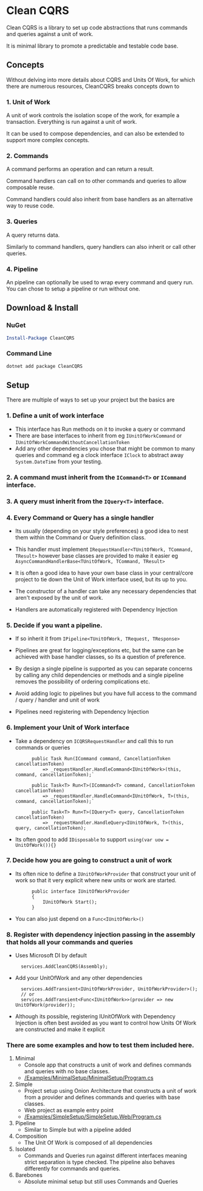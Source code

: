 # Clean CQRS

Clean CQRS is a library to set up code abstractions that runs commands and queries against a unit of work.

It is minimal library to promote a predictable and testable code base.

## Concepts

Without delving into more details about CQRS and Units Of Work, for which there are numerous resources, CleanCQRS breaks concepts down to

### 1. Unit of Work

A unit of work controls the isolation scope of the work, for example a transaction. Everything is run against a unit of work.

It can be used to compose dependencies, and can also be extended to support more complex concepts.

### 2. Commands

A command performs an operation and can return a result.

Command handlers can call on to other commands and queries to allow composable reuse.

Command handlers could also inherit from base handlers as an alternative way to reuse code.

### 3. Queries

A query returns data.

Similarly to command handlers, query handlers can also inherit or call other queries.

### 4. Pipeline

An pipeline can optionally be used to wrap every command and query run. You can chose to setup a pipeline or run without one.

## Download & Install

### NuGet
```powershell
Install-Package CleanCQRS
```
### Command Line
```powershell
dotnet add package CleanCQRS
```

## Setup

There are multiple of ways to set up your project but the basics are

### 1. Define a unit of work interface
 - This interface has Run methods on it to invoke a query or command
 - There are base interfaces to inherit from eg `IUnitOfWorkCommand` or `IUnitOfWorkCommandWithoutCancellationToken`
 - Add any other dependencies you chose that might be common to many queries and command eg a clock interface `IClock` to abstract away `System.DateTime` from your testing.

### 2. A command must inherit from the `ICommand<T>` or `ICommand` interface.

### 3. A query must inherit from the `IQuery<T>` interface.

### 4. Every Command or Query has a single handler 
 - Its usually (depending on your style preferences) a good idea to nest them within the Command or Query definition class.

 - This handler must implement `IRequestHandler<TUnitOfWork, TCommand, TResult>` however base classes are provided to make it easier eg `AsyncCommandHandlerBase<TUnitOfWork, TCommand, TResult>`
 
 - It is often a good idea to have your own base class in your central/core project to tie down the Unit of Work interface used, but its up to you.

 - The constructor of a handler can take any necessary dependencies that aren't exposed by the unit of work.

- Handlers are automatically registered with Dependency Injection

### 5. Decide if you want a pipeline. 

 - If so inherit it from `IPipeline<TUnitOfWork, TRequest, TResponse>`
 
 - Pipelines are great for logging/exceptions etc, but the same can be achieved with base handler classes, so its a question of preference.
 
 - By design a single pipeline is supported as you can separate concerns by calling any child dependencies or methods and a single pipeline removes the possibility of ordering complications etc.
 
 - Avoid adding logic to pipelines but you have full access to the command / query / handler and unit of work
 
 - Pipelines need registering with Dependency Injection

### 6. Implement your Unit of Work interface

- Take a dependency on `ICQRSRequestHandler` and call this to run commands or queries 
 
			public Task Run(ICommand command, CancellationToken cancellationToken) 
				=> _requestHandler.HandleCommand<IUnitOfWork>(this, command, cancellationToken);`

    		public Task<T> Run<T>(ICommand<T> command, CancellationToken cancellationToken) 
				=> _requestHandler.HandleCommand<IUnitOfWork, T>(this, command, cancellationToken);`
    
    		public Task<T> Run<T>(IQuery<T> query, CancellationToken cancellationToken) 
				=> _requestHandler.HandleQuery<IUnitOfWork, T>(this, query, cancellationToken);
 
- Its often good to add `IDisposable` to support `using(var uow = UnitOfWork()){}`

### 7. Decide how you are going to construct a unit of work

- Its often nice to define a `IUnitOfWorkProvider` that construct your unit of work so that it very explicit where new units or work are started.
 
			public interface IUnitOfWorkProvider
			{
				IUnitOfWork Start();
			}

- You can also just depend on a `Func<IUnitOfWork>()`

### 8. Register with dependency injection passing in the assembly that holds all your commands and queries

- Uses Microsoft DI by default
	    	
		services.AddCleanCQRS(Assembly);

- Add your UnitOfWork and any other dependencies

		services.AddTransient<IUnitOfWorkProvider, UnitOfWorkProvider>();
		// or
		services.AddTransient<Func<IUnitOfWork>>(provider => new UnitOfWork(provider));

- Although its possible, registering IUnitOfWork with Dependency Injection is often best avoided as you want to control how Units Of Work are constructed and make it explicit

### There are some examples and how to test them included here.

1. Minimal
	- Console app that constructs a unit of work and defines commands and queries with no base classes.
	- [/Examples/MinimalSetup/MinimalSetup/Program.cs](/Examples/MinimalSetup/MinimalSetup/Program.cs)
2. Simple
	- Project setup using Onion Architecture that constructs a unit of work from a provider and defines commands and queries with base classes.
	- Web project as example entry point
	- [/Examples/SimpleSetup/SimpleSetup.Web/Program.cs](/Examples/SimpleSetup/SimpleSetup.Web/Program.cs)
3. Pipeline
	- Similar to Simple but with a pipeline added
3. Composition
	- The Unit Of Work is composed of all dependencies
4. Isolated
	- Commands and Queries run against different interfaces meaning strict separation is type checked. The pipeline also behaves differently for commands and queries.
5. Barebones
	- Absolute minimal setup but still uses Commands and Queries


